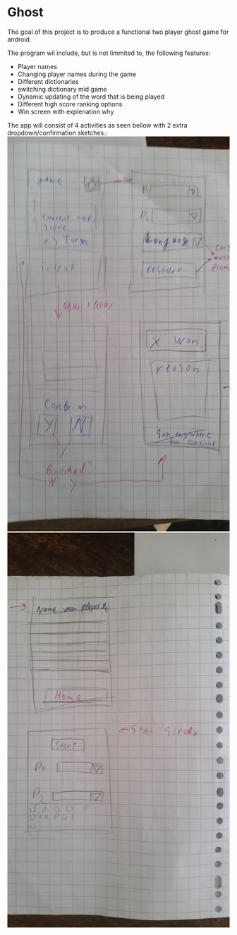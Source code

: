 Ghost
======


The goal of this project is to produce a functional two player ghost game for android.

The program wil include, but is not limmited to, the following features:
*    Player names
*    Changing player names during the game
*    Different dictionaries
*    switching dictionary mid game
*    Dynamic updating of the word that is being played
*    Different high score ranking options
*    Win screen with explenation why


The app will consist of 4 activities as seen bellow with 2 extra dropdown/confirmation sketches.:
![title](/app/readme/images/flow_front.jpg)
![title](/app/readme/images/flow_back.jpg)

